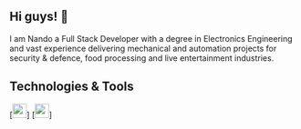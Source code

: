 ## Hi guys! 👋

I am Nando a Full Stack Developer with a degree in Electronics Engineering and vast experience delivering mechanical and automation projects for security & defence, food processing and live entertainment industries.

## Technologies & Tools

[<img src="https://img.shields.io/badge/JavaScript-222d2d?logo=javascript&logoColor=F7DF1E&logoWidth=15&style=plastic" height="25"/>]
[<img src="https://img.shields.io/badge/TypeScript-222d2d?logo=TypeScript&logoColor=#3178C6&logoWidth=15&style=plastic" height="25"/>]

<!--
**Nando-C/Nando-C** is a ✨ _special_ ✨ repository because its `README.md` (this file) appears on your GitHub profile.

Here are some ideas to get you started:

- 🔭 I’m currently working on ...
- 🌱 I’m currently learning ...
- 👯 I’m looking to collaborate on ...
- 🤔 I’m looking for help with ...
- 💬 Ask me about ...
- 📫 How to reach me: ...
- 😄 Pronouns: ...
- ⚡ Fun fact: ...
-->
